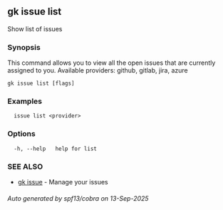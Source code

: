 ## gk issue list

Show list of issues

### Synopsis


  This command allows you to view all the open issues that are currently assigned to you. Available providers: github, gitlab, jira, azure


```
gk issue list [flags]
```

### Examples

```
  issue list <provider>
```

### Options

```
  -h, --help   help for list
```

### SEE ALSO

* [gk issue](gk_issue.md)	 - Manage your issues

###### Auto generated by spf13/cobra on 13-Sep-2025
